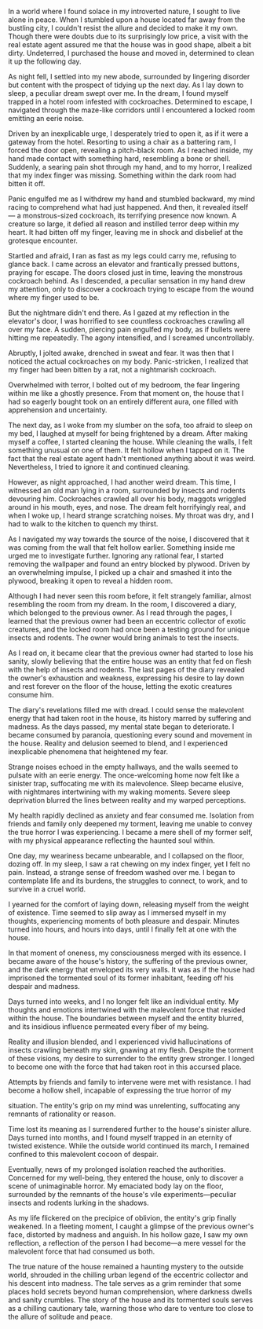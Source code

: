 In a world where I found solace in my introverted nature, I sought to live alone in peace. When I stumbled upon a house located far away from the bustling city, I couldn't resist the allure and decided to make it my own. Though there were doubts due to its surprisingly low price, a visit with the real estate agent assured me that the house was in good shape, albeit a bit dirty. Undeterred, I purchased the house and moved in, determined to clean it up the following day.  
  
  
As night fell, I settled into my new abode, surrounded by lingering disorder but content with the prospect of tidying up the next day. As I lay down to sleep, a peculiar dream swept over me. In the dream, I found myself trapped in a hotel room infested with cockroaches. Determined to escape, I navigated through the maze-like corridors until I encountered a locked room emitting an eerie noise.  
  
  
Driven by an inexplicable urge, I desperately tried to open it, as if it were a gateway from the hotel. Resorting to using a chair as a battering ram, I forced the door open, revealing a pitch-black room. As I reached inside, my hand made contact with something hard, resembling a bone or shell. Suddenly, a searing pain shot through my hand, and to my horror, I realized that my index finger was missing. Something within the dark room had bitten it off.  
  
  
  
Panic engulfed me as I withdrew my hand and stumbled backward, my mind racing to comprehend what had just happened. And then, it revealed itself — a monstrous-sized cockroach, its terrifying presence now known. A creature so large, it defied all reason and instilled terror deep within my heart. It had bitten off my finger, leaving me in shock and disbelief at the grotesque encounter.  
  
  
Startled and afraid, I ran as fast as my legs could carry me, refusing to glance back. I came across an elevator and frantically pressed buttons, praying for escape. The doors closed just in time, leaving the monstrous cockroach behind. As I descended, a peculiar sensation in my hand drew my attention, only to discover a cockroach trying to escape from the wound where my finger used to be.  
  
  
But the nightmare didn't end there. As I gazed at my reflection in the elevator's door, I was horrified to see countless cockroaches crawling all over my face. A sudden, piercing pain engulfed my body, as if bullets were hitting me repeatedly. The agony intensified, and I screamed uncontrollably.  
  
  
Abruptly, I jolted awake, drenched in sweat and fear. It was then that I noticed the actual cockroaches on my body. Panic-stricken, I realized that my finger had been bitten by a rat, not a nightmarish cockroach.  
  
  
Overwhelmed with terror, I bolted out of my bedroom, the fear lingering within me like a ghostly presence. From that moment on, the house that I had so eagerly bought took on an entirely different aura, one filled with apprehension and uncertainty.  
  
  
The next day, as I woke from my slumber on the sofa, too afraid to sleep on my bed, I laughed at myself for being frightened by a dream. After making myself a coffee, I started cleaning the house. While cleaning the walls, I felt something unusual on one of them. It felt hollow when I tapped on it. The fact that the real estate agent hadn't mentioned anything about it was weird. Nevertheless, I tried to ignore it and continued cleaning.  
  
  
However, as night approached, I had another weird dream. This time, I witnessed an old man lying in a room, surrounded by insects and rodents devouring him. Cockroaches crawled all over his body, maggots wriggled around in his mouth, eyes, and nose. The dream felt horrifyingly real, and when I woke up, I heard strange scratching noises. My throat was dry, and I had to walk to the kitchen to quench my thirst.  
  
  
As I navigated my way towards the source of the noise, I discovered that it was coming from the wall that felt hollow earlier. Something inside me urged me to investigate further. Ignoring any rational fear, I started removing the wallpaper and found an entry blocked by plywood. Driven by an overwhelming impulse, I picked up a chair and smashed it into the plywood, breaking it open to reveal a hidden room.  
  
  
Although I had never seen this room before, it felt strangely familiar, almost resembling the room from my dream. In the room, I discovered a diary, which belonged to the previous owner. As I read through the pages, I learned that the previous owner had been an eccentric collector of exotic creatures, and the locked room had once been a testing ground for unique insects and rodents. The owner would bring animals to test the insects.  
  
  
As I read on, it became clear that the previous owner had started to lose his sanity, slowly believing that the entire house was an entity that fed on flesh with the help of insects and rodents. The last pages of the diary revealed the owner's exhaustion and weakness, expressing his desire to lay down and rest forever on the floor of the house, letting the exotic creatures consume him.  
  
  
The diary's revelations filled me with dread. I could sense the malevolent energy that had taken root in the house, its history marred by suffering and madness. As the days passed, my mental state began to deteriorate. I became consumed by paranoia, questioning every sound and movement in the house. Reality and delusion seemed to blend, and I experienced inexplicable phenomena that heightened my fear.  
  
  
Strange noises echoed in the empty hallways, and the walls seemed to pulsate with an eerie energy. The once-welcoming home now felt like a sinister trap, suffocating me with its malevolence. Sleep became elusive, with nightmares intertwining with my waking moments. Severe sleep deprivation blurred the lines between reality and my warped perceptions.  
  
  
My health rapidly declined as anxiety and fear consumed me. Isolation from friends and family only deepened my torment, leaving me unable to convey the true horror I was experiencing. I became a mere shell of my former self, with my physical appearance reflecting the haunted soul within.  
  
  
One day, my weariness became unbearable, and I collapsed on the floor, dozing off. In my sleep, I saw a rat chewing on my index finger, yet I felt no pain. Instead, a strange sense of freedom washed over me. I began to contemplate life and its burdens, the struggles to connect, to work, and to survive in a cruel world.  
  
  
I yearned for the comfort of laying down, releasing myself from the weight of existence. Time seemed to slip away as I immersed myself in my thoughts, experiencing moments of both pleasure and despair. Minutes turned into hours, and hours into days, until I finally felt at one with the house.  
  
  
In that moment of oneness, my consciousness merged with its essence. I became aware of the house's history, the suffering of the previous owner, and the dark energy that enveloped its very walls. It was as if the house had imprisoned the tormented soul of its former inhabitant, feeding off his despair and madness.  
  
  
Days turned into weeks, and I no longer felt like an individual entity. My thoughts and emotions intertwined with the malevolent force that resided within the house. The boundaries between myself and the entity blurred, and its insidious influence permeated every fiber of my being.  
  
  
Reality and illusion blended, and I experienced vivid hallucinations of insects crawling beneath my skin, gnawing at my flesh. Despite the torment of these visions, my desire to surrender to the entity grew stronger. I longed to become one with the force that had taken root in this accursed place.  
  
  
Attempts by friends and family to intervene were met with resistance. I had become a hollow shell, incapable of expressing the true horror of my  
  
  
 situation. The entity's grip on my mind was unrelenting, suffocating any remnants of rationality or reason.  
  
  
Time lost its meaning as I surrendered further to the house's sinister allure. Days turned into months, and I found myself trapped in an eternity of twisted existence. While the outside world continued its march, I remained confined to this malevolent cocoon of despair.  
  
  
Eventually, news of my prolonged isolation reached the authorities. Concerned for my well-being, they entered the house, only to discover a scene of unimaginable horror. My emaciated body lay on the floor, surrounded by the remnants of the house's vile experiments—peculiar insects and rodents lurking in the shadows.  
  
  
As my life flickered on the precipice of oblivion, the entity's grip finally weakened. In a fleeting moment, I caught a glimpse of the previous owner's face, distorted by madness and anguish. In his hollow gaze, I saw my own reflection, a reflection of the person I had become—a mere vessel for the malevolent force that had consumed us both.  
  
  
The true nature of the house remained a haunting mystery to the outside world, shrouded in the chilling urban legend of the eccentric collector and his descent into madness. The tale serves as a grim reminder that some places hold secrets beyond human comprehension, where darkness dwells and sanity crumbles. The story of the house and its tormented souls serves as a chilling cautionary tale, warning those who dare to venture too close to the allure of solitude and peace.